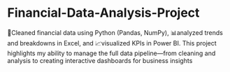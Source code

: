 # Financial-Data-Analysis-Project
🧹Cleaned financial data using Python (Pandas, NumPy), 📊analyzed trends and breakdowns in Excel, and 📈visualized KPIs in Power BI. This project highlights my ability to manage the full data pipeline—from cleaning and analysis to creating interactive dashboards for business insights
